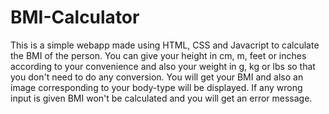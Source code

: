 # BMI-Calculator
This is a simple webapp made using HTML, CSS and Javacript to calculate the BMI of the person.
You can give your height in cm, m, feet or inches according to your convenience and also your weight in g, kg or lbs so that you don't need to do any conversion.
You will get your BMI and also an image corresponding to your body-type will be displayed.
If any wrong input is given BMI won't be calculated and you will get an error message.
